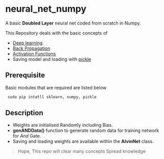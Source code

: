 # neural_net_numpy
A basic **Doubled Layer** neural net coded from scratch in Numpy.

This Repository deals with the basic concepts of 

* [Deep learning](https://www.google.com/url?sa=t&rct=j&q=&esrc=s&source=web&cd=1&cad=rja&uact=8&ved=2ahUKEwj7u5mIsIzgAhXIbisKHadPChYQFjAAegQIBxAB&url=https%3A%2F%2Fmedium.com%2Fintro-to-artificial-intelligence%2Fdeep-learning-series-1-intro-to-deep-learning-abb1780ee20&usg=AOvVaw3Q8OO_w48MW85CmlM7W46_).
* [Back Propagation](https://www.youtube.com/watch?v=q555kfIFUCM) 
* [Activation Functions](https://www.analyticsvidhya.com/blog/2017/10/fundamentals-deep-learning-activation-functions-when-to-use-them/)
* Saving model and loading with [pickle](https://docs.python.org/3/library/pickle.html)

## Prerequisite
Basic modules that are required are listed below 
```python
 sudo pip intatll sklearn, numpy, pickle 
 ```
 
 ## Description
 * Weights are initialised Randomly including Bias.
 * **genANDData()** function to generate random data for training network for *And* Gate.
 * Saving and loading weights are available within the **AlvinNet** class.
 
> Hope, This repo will clear many concepts
> Spread knowledge 
